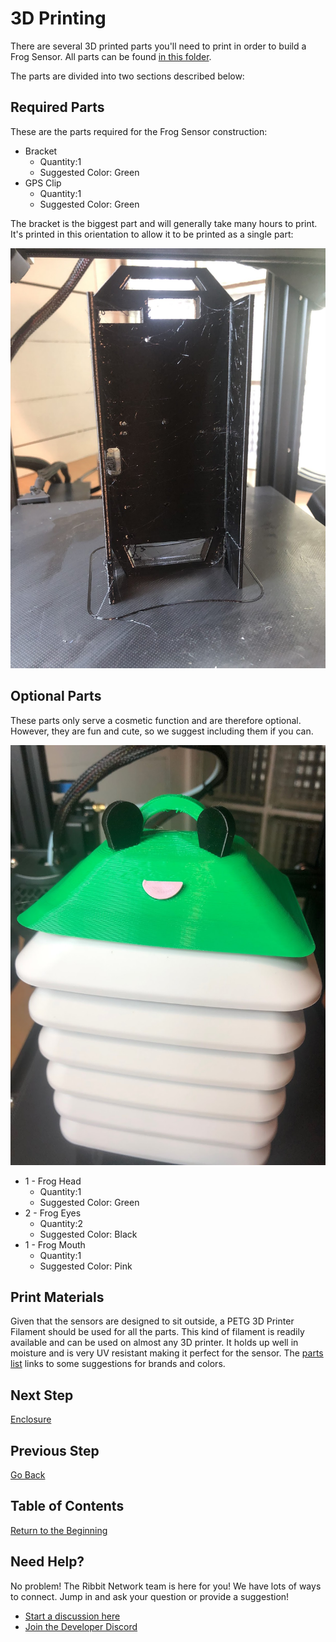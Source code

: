 # 3D Printing

There are several 3D printed parts you'll need to print in order to build a Frog Sensor. All parts can be found [in this folder](../mechanical).

The parts are divided into two sections described below:

## Required Parts
These are the parts required for the Frog Sensor construction:
* Bracket
  * Quantity:1
  * Suggested Color: Green
* GPS Clip
  * Quantity:1
  * Suggested Color: Green

The bracket is the biggest part and will generally take many hours to print. It's printed in this orientation to allow it to be printed as a single part:

![Bracket](images/bracket_on_printer.jpeg)

## Optional Parts
These parts only serve a cosmetic function and are therefore optional. However, they are fun and cute, so we suggest including them if you can.

![Frog Head](images/finished_frog_head.jpeg)

* 1 - Frog Head
  * Quantity:1
  * Suggested Color: Green
* 2 - Frog Eyes
  * Quantity:2
  * Suggested Color: Black
* 1 - Frog Mouth
  * Quantity:1
  * Suggested Color: Pink

## Print Materials
Given that the sensors are designed to sit outside, a PETG 3D Printer Filament should be used for all the parts. This kind of filament is readily available and can be used on almost any 3D printer. It holds up well in moisture and is very UV resistant making it perfect for the sensor. The [parts list](https://docs.google.com/spreadsheets/d/1lsWCXFawsJNGc44bqFXWkpjHfIFZQEj5UceJV4AiuK0/edit#gid=0) links to some suggestions for brands and colors.

## Next Step
[Enclosure](3-enclosure.md)

## Previous Step
[Go Back](1-parts.md)

## Table of Contents
[Return to the Beginning](0-start-here.md)

## Need Help?
No problem! The Ribbit Network team is here for you! We have lots of ways to connect. Jump in and ask your question or provide a suggestion!
* [Start a discussion here](https://github.com/Ribbit-Network/ribbit-network-frog-sensor/discussions/new)
* [Join the Developer Discord](https://discord.gg/vq8PkDb2TC)

